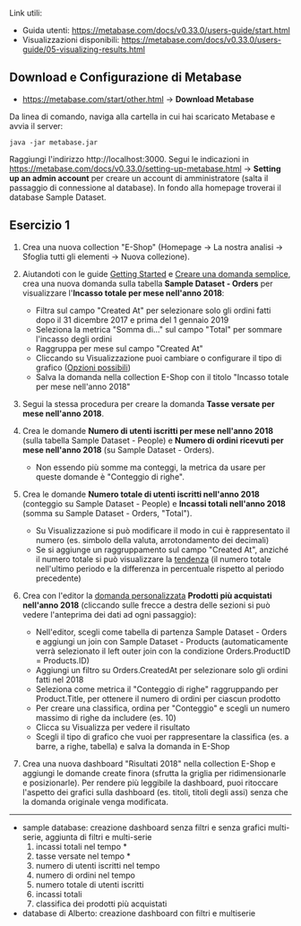 Link utili:
- Guida utenti: https://metabase.com/docs/v0.33.0/users-guide/start.html
- Visualizzazioni disponibili: https://metabase.com/docs/v0.33.0/users-guide/05-visualizing-results.html

## Download e Configurazione di Metabase
- https://metabase.com/start/other.html -> **Download Metabase**

Da linea di comando, naviga alla cartella in cui hai scaricato Metabase e avvia il server:

```
java -jar metabase.jar
```

Raggiungi l'indirizzo http://localhost:3000.
Segui le indicazioni in https://metabase.com/docs/v0.33.0/setting-up-metabase.html -> **Setting up an admin account** per creare un account di amministratore (salta il passaggio di connessione al database).
In fondo alla homepage troverai il database Sample Dataset.

## Esercizio 1
1. Crea una nuova collection "E-Shop" (Homepage -> La nostra analisi -> Sfoglia tutti gli elementi -> Nuova collezione).

2. Aiutandoti con le guide [Getting Started](https://metabase.com/docs/v0.33.0/getting-started.html) e [Creare una domanda semplice](https://metabase.com/docs/v0.33.0/users-guide/04-asking-questions.html), crea una nuova domanda sulla tabella **Sample Dataset - Orders** per visualizzare l'**Incasso totale per mese nell'anno 2018**:
   - Filtra sul campo "Created At" per selezionare solo gli ordini fatti dopo il 31 dicembre 2017 e prima del 1 gennaio 2019
   - Seleziona la metrica "Somma di..." sul campo "Total" per sommare l'incasso degli ordini
   - Raggruppa per mese sul campo "Created At"
   - Cliccando su Visualizzazione puoi cambiare o configurare il tipo di grafico ([Opzioni possibili](https://metabase.com/docs/v0.33.0/users-guide/05-visualizing-results.html))
   - Salva la domanda nella collection E-Shop con il titolo "Incasso totale per mese nell'anno 2018"

3. Segui la stessa procedura per creare la domanda **Tasse versate per mese nell'anno 2018**.

4. Crea le domande **Numero di utenti iscritti per mese nell'anno 2018** (sulla tabella Sample Dataset - People) e **Numero di ordini ricevuti per mese nell'anno 2018** (su Sample Dataset - Orders).
   - Non essendo più somme ma conteggi, la metrica da usare per queste domande è "Conteggio di righe".

5. Crea le domande **Numero totale di utenti iscritti nell'anno 2018** (conteggio su Sample Dataset - People) e **Incassi totali nell'anno 2018** (somma su Sample Dataset - Orders, "Total").
   - Su Visualizzazione si può modificare il modo in cui è rappresentato il numero (es. simbolo della valuta, arrotondamento dei decimali)
   - Se si aggiunge un raggruppamento sul campo "Created At", anziché il numero totale si può visualizzare la [tendenza](https://metabase.com/docs/v0.33.0/users-guide/05-visualizing-results.html#trends) (il numero totale nell'ultimo periodo e la differenza in percentuale rispetto al periodo precedente)

6. Crea con l'editor la [domanda personalizzata](https://metabase.com/docs/v0.33.0/users-guide/custom-questions.html) **Prodotti più acquistati nell'anno 2018** (cliccando sulle frecce a destra delle sezioni si può vedere l'anteprima dei dati ad ogni passaggio):
   - Nell'editor, scegli come tabella di partenza Sample Dataset - Orders e aggiungi un join con Sample Dataset - Products (automaticamente verrà selezionato il left outer join con la condizione Orders.ProductID = Products.ID)
   - Aggiungi un filtro su Orders.CreatedAt per selezionare solo gli ordini fatti nel 2018
   - Seleziona come metrica il "Conteggio di righe" raggruppando per Product.Title, per ottenere il numero di ordini per ciascun prodotto
   - Per creare una classifica, ordina per "Conteggio" e scegli un numero massimo di righe da includere (es. 10)
   - Clicca su Visualizza per vedere il risultato
   - Scegli il tipo di grafico che vuoi per rappresentare la classifica (es. a barre, a righe, tabella) e salva la domanda in E-Shop

7. Crea una nuova dashboard "Risultati 2018" nella collection E-Shop e aggiungi le domande create finora (sfrutta la griglia per ridimensionarle e posizionarle). Per rendere più leggibile la dashboard, puoi ritoccare l'aspetto dei grafici sulla dashboard (es. titoli, titoli degli assi) senza che la domanda originale venga modificata.

---
- sample database: creazione dashboard senza filtri e senza grafici multi-serie, aggiunta di filtri e multi-serie
	1. incassi totali nel tempo *
	2. tasse versate nel tempo *
	3. numero di utenti iscritti nel tempo
	4. numero di ordini nel tempo
	5. numero totale di utenti iscritti
	6. incassi totali
	7. classifica dei prodotti più acquistati
- database di Alberto: creazione dashboard con filtri e multiserie
